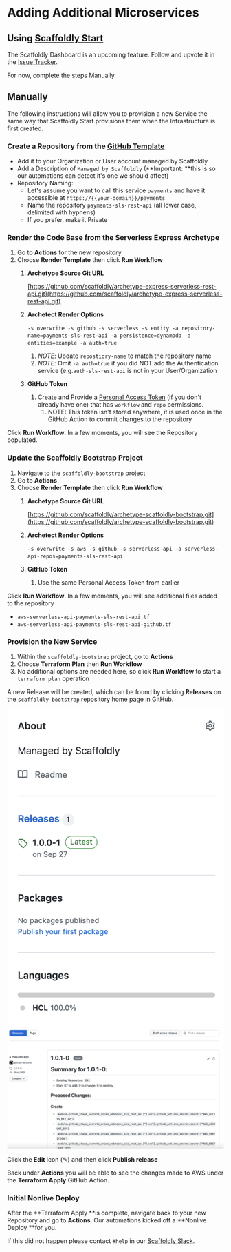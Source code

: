 # Adding Additional Microservices

## Using [Scaffoldly Start](https://start.scaffold.ly)

The Scaffoldly Dashboard is an upcoming feature. Follow and upvote it in the [Issue Tracker](https://github.com/scaffoldly/start.scaffold.ly/issues/1).

For now, complete the steps Manually.

## Manually

The following instructions will allow you to provision a new Service the same way that Scaffoldly Start provisions them when the Infrastructure is first created.

### Create a Repository from the [GitHub Template](https://github.com/scaffoldly/github-template/generate)

* Add it to your Organization or User account managed by Scaffoldly
* Add a Description of `Managed by Scaffoldly` (**Important: **this is so our automations can detect it's one we should affect)
* Repository Naming:
  * Let's assume you want to call this service `payments` and have it accessible at `https://{{your-domain}}/payments`
  * Name the repository `payments-sls-rest-api` (all lower case, delimited with hyphens)
  * If you prefer, make it Private

### Render the Code Base from the Serverless Express Archetype

1. Go to **Actions** for the new repository
2. Choose **Render Template** then click **Run Workflow**
   1.  **Archetype Source Git URL**&#x20;

       [https://github.com/scaffoldly/archetype-express-serverless-rest-api.git](https://github.com/scaffoldly/archetype-express-serverless-rest-api.git)
   2.  **Archetect Render Options**

       `-s overwrite -s github -s serverless -s entity -a repository-name=payments-sls-rest-api -a persistence=dynamodb -a entities=example -a auth=true`

       1. _NOTE_: Update `repostiory-name` to match the repository name
       2. _NOTE_: Omit `-a auth=true` if you did NOT add the Authentication service (e.g.`auth-sls-rest-api` is not in your User/Organization
   3. **GitHub Token**
      1. Create and Provide a [Personal Access Token](https://github.com/settings/tokens) (if you don't already have one) that has `workflow` and `repo` permissions.
         1. NOTE: This token isn't stored anywhere, it is used once in the GitHub Action to commit changes to the repository

Click **Run Workflow**. In a few moments, you will see the Repository populated.

### Update the Scaffoldly Bootstrap Project

1. Navigate to the `scaffoldly-bootstrap` project
2. Go to **Actions**
3. Choose **Render Template** then click **Run Workflow**
   1.  **Archetype Source Git URL**

       [https://github.com/scaffoldly/archetype-scaffoldly-bootstrap.git](https://github.com/scaffoldly/archetype-scaffoldly-bootstrap.git)
   2.  **Archetect Render Options**

       `-s overwrite -s aws -s github -s serverless-api -a serverless-api-repos=payments-sls-rest-api`
   3. **GitHub Token**
      1. Use the same Personal Access Token from earlier

Click **Run Workflow**. In a few moments, you will see additional files added to the repository

* `aws-serverless-api-payments-sls-rest-api.tf`
* `aws-serverless-api-payments-sls-rest-api-github.tf`

### Provision the New Service

1. Within the `scaffoldly-bootstrap` project, go to **Actions**
2. Choose **Terraform Plan** then **Run Workflow**
3. No additional options are needed here, so click **Run Workflow** to start a `terraform plan` operation

A new Release will be created, which can be found by clicking **Releases** on the `scaffoldly-bootstrap` repository home page in GitHub.

![](<../../.gitbook/assets/Screen Shot 2021-10-27 at 8.59.01 AM.png>) ![](<../../.gitbook/assets/Screen Shot 2021-10-27 at 8.59.17 AM.png>)

Click the **Edit** icon (✎) and then click **Publish release**

Back under **Actions** you will be able to see the changes made to AWS under the **Terraform Apply** GitHub Action.

### Initial Nonlive Deploy

After the **Terraform Apply **is complete, navigate back to your new Repository and go to **Actions**. Our automations kicked off a **Nonlive Deploy **for you.&#x20;

If this did not happen please contact `#help` in our [Scaffoldly Slack](https://scaffold.ly/community).







